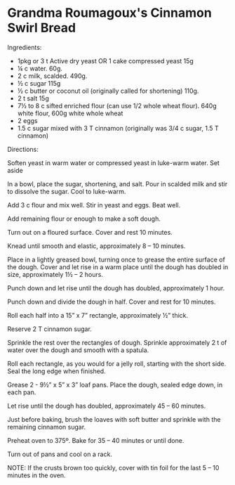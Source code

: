 # Grandma Roumagoux's Cinnamon Swirl Bread

Ingredients:

- 1pkg or 3 t Active dry yeast OR 1 cake compressed yeast  15g
- ¼ c water.  60g.
- 2 c milk, scalded.  490g.
- ½ c sugar  115g
- ½ c butter or coconut oil (originally called for shortening)  110g.
- 2 t salt  15g
- 7½ to 8 c sifted enriched flour (can use 1/2 whole wheat flour).  640g white flour, 600g white whole wheat
- 2 eggs
- 1.5 c sugar mixed with 3 T cinnamon (originally was 3/4 c sugar, 1.5 T cinnamon)

Directions:

Soften yeast in warm water or compressed yeast in luke-warm water.  Set aside

In a bowl, place the sugar, shortening, and salt.  Pour in scalded milk and stir to dissolve the sugar.  Cool to luke-warm.  

Add 3 c flour and mix well.  Stir in yeast and eggs.  Beat well.

Add remaining flour or enough to make a soft dough.

Turn out on a floured surface.  Cover and rest 10 minutes.

Knead until smooth and elastic, approximately 8 – 10 minutes.

Place in a lightly greased bowl, turning once to grease the entire surface of the dough.  Cover and let rise in a warm place until the dough has doubled in size, approximately 1½ – 2 hours.  

Punch down and let rise until the dough has doubled, approximately 1 hour.

Punch down and divide the dough in half.  Cover and rest for 10 minutes.

Roll each half into a 15” x 7” rectangle, approximately ½” thick.

Reserve 2 T cinnamon sugar.


Sprinkle the rest over the rectangles of dough.  Sprinkle approximately 2 t of water over the dough and smooth with a spatula.

Roll each rectangle, as you would for a jelly roll, starting with the short side.  Seal the long edge when finished.  

Grease 2 - 9½” x 5” x 3” loaf pans.  Place the dough, sealed edge down, in each pan.

Let rise until the dough has doubled, approximately 45 – 60 minutes.  

Just before baking, brush the loaves with soft butter and sprinkle with the remaining cinnamon sugar.  

Preheat oven to 375º.  Bake for 35 – 40 minutes or until done.  

Turn out of pans and cool on a rack.  

NOTE: If the crusts brown too quickly, cover with tin foil for the last 5 – 10 minutes in the oven.  

